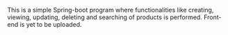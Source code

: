 This is a simple Spring-boot program where functionalities like creating, viewing, updating, deleting and searching of products is performed. Front-end is yet to be uploaded.
